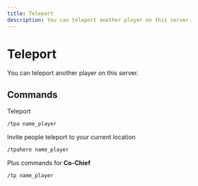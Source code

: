 ```yaml
---
title: Teleport
description: You can teleport another player on this server.
---
```


# Teleport

You can teleport another player on this server.

## Commands

Teleport

```bash
/tpa name_player
```

Invite people teleport to your current location

```bash
/tpahere name_player
```

Plus commands for **Co-Chief**

```bash
/tp name_player
```
